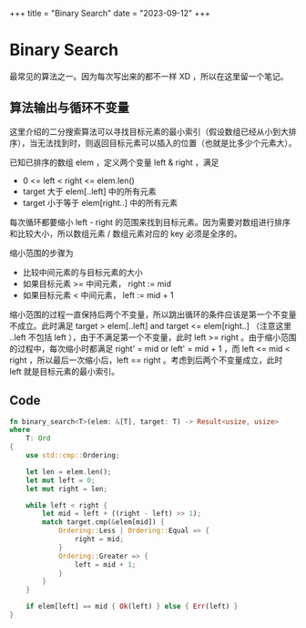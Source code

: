 +++
title = "Binary Search"
date = "2023-09-12"
+++

# Binary Search

最常见的算法之一。因为每次写出来的都不一样 XD ，所以在这里留一个笔记。

## 算法输出与循环不变量

这里介绍的二分搜索算法可以寻找目标元素的最小索引（假设数组已经从小到大排序），当无法找到时，则返回目标元素可以插入的位置（也就是比多少个元素大）。

已知已排序的数组 elem ，定义两个变量 left & right ，满足

- 0 <= left < right <= elem.len()
- target 大于 elem[..left] 中的所有元素
- target 小于等于 elem[right..] 中的所有元素

每次循环都要缩小 left - right 的范围来找到目标元素。因为需要对数组进行排序和比较大小，所以数组元素 / 数组元素对应的 key 必须是全序的。

缩小范围的步骤为

- 比较中间元素的与目标元素的大小
- 如果目标元素 >= 中间元素， right := mid
- 如果目标元素 < 中间元素， left := mid + 1

缩小范围的过程一直保持后两个不变量，所以跳出循环的条件应该是第一个不变量不成立。此时满足 target > elem[..left] and target <= elem[right..] （注意这里 ..left 不包括 left ），由于不满足第一个不变量，此时 left >= right 。由于缩小范围的过程中，每次缩小时都满足 right' = mid or left' = mid + 1 ，而 left <= mid < right ，所以最后一次缩小后，left == right 。考虑到后两个不变量成立，此时 left 就是目标元素的最小索引。

## Code

```rust
fn binary_search<T>(elem: &[T], target: T) -> Result<usize, usize>
where
    T: Ord
{
    use std::cmp::Ordering;

    let len = elem.len();
    let mut left = 0;
    let mut right = len;

    while left < right {
        let mid = left + ((right - left) >> 1);
        match target.cmp(&elem[mid]) {
            Ordering::Less | Ordering::Equal => {
                right = mid;
            }
            Ordering::Greater => {
                left = mid + 1;
            }
        }
    }

    if elem[left] == mid { Ok(left) } else { Err(left) }
}
```

